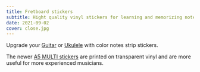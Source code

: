 ```yaml
---
title: Fretboard stickers
subtitle: Hight quality vinyl stickers for learning and memorizing notes on fretted string instruments
date: 2021-09-02
cover: close.jpg
---
```


Upgrade your [Guitar](./guitar/index.md) or [Ukulele](./ukulele/index.md) with color notes strip stickers.

The newer [A5 MULTI stickers](./a5multi/index.md) are printed on transparent vinyl and are more useful for more experienced musicians.
